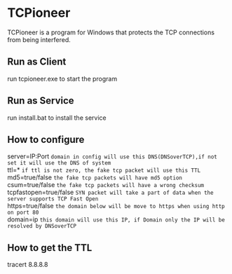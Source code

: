 # TCPioneer
TCPioneer is a program for Windows that protects the TCP connections from being interfered.

## Run as Client
run tcpioneer.exe to start the program
## Run as Service
run install.bat to install the service

## How to configure
  server=IP:Port         `domain in config will use this DNS(DNSoverTCP),if not set it will use the DNS of system`  
  ttl=*                  `if ttl is not zero, the fake tcp packet will use this TTL`  
  md5=true/false         `the fake tcp packets will have md5 option`  
  csum=true/false        `the fake tcp packets will have a wrong checksum`  
  tcpfastopen=true/false `SYN packet will take a part of data when the server supports TCP Fast Open`  
  https=true/false       `the domain below will be move to https when using http on port 80`  
  domain=ip              `this domain will use this IP, if Domain only the IP will be resolved by DNSoverTCP`  

## How to get the TTL
tracert 8.8.8.8
